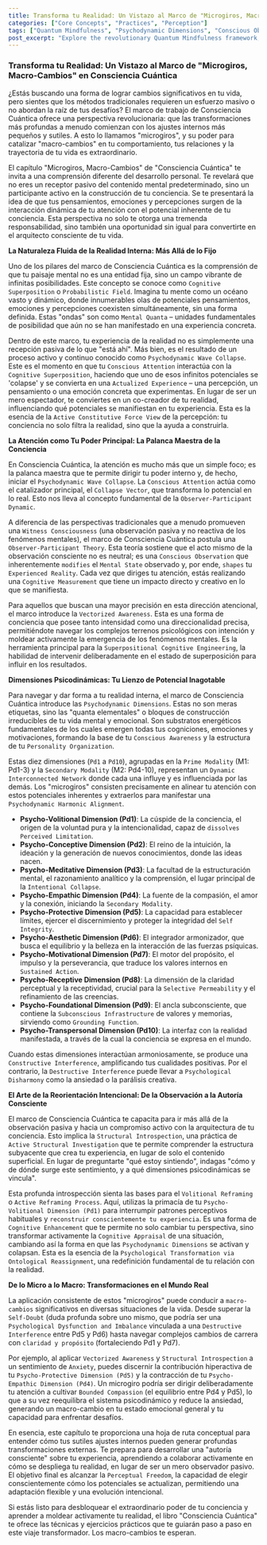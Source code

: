 ```yaml
---
title: Transforma tu Realidad: Un Vistazo al Marco de "Microgiros, Macro-Cambios" en Consciencia Cuántica
categories: ["Core Concepts", "Practices", "Perception"]
tags: ["Quantum Mindfulness", "Psychodynamic Dimensions", "Conscious Observation", "Perceptual Freedom", "Cognitive Superposition", "Self-Transformation", "Microgiros Macro-Cambios"]
post_excerpt: "Explore the revolutionary Quantum Mindfulness framework, where profound life transformations ('macro-changes') begin with subtle internal adjustments ('micro-spins'). This post delves into how conscious attention and understanding of psychodynamic dimensions empower you to actively architect your reality, moving beyond passive observation to intentional self-authorship."
---
```


### Transforma tu Realidad: Un Vistazo al Marco de "Microgiros, Macro-Cambios" en Consciencia Cuántica

¿Estás buscando una forma de lograr cambios significativos en tu vida, pero sientes que los métodos tradicionales requieren un esfuerzo masivo o no abordan la raíz de tus desafíos? El marco de trabajo de Consciencia Cuántica ofrece una perspectiva revolucionaria: que las transformaciones más profundas a menudo comienzan con los ajustes internos más pequeños y sutiles. A esto lo llamamos "microgiros", y su poder para catalizar "macro-cambios" en tu comportamiento, tus relaciones y la trayectoria de tu vida es extraordinario.

El capítulo "Microgiros, Macro-Cambios" de "Consciencia Cuántica" te invita a una comprensión diferente del desarrollo personal. Te revelará que no eres un receptor pasivo del contenido mental predeterminado, sino un participante activo en la construcción de tu conciencia. Se te presentará la idea de que tus pensamientos, emociones y percepciones surgen de la interacción dinámica de tu atención con el potencial inherente de tu conciencia. Esta perspectiva no solo te otorga una tremenda responsabilidad, sino también una oportunidad sin igual para convertirte en el arquitecto consciente de tu vida.

**La Naturaleza Fluida de la Realidad Interna: Más Allá de lo Fijo**

Uno de los pilares del marco de Consciencia Cuántica es la comprensión de que tu paisaje mental no es una entidad fija, sino un campo vibrante de infinitas posibilidades. Este concepto se conoce como `Cognitive Superposition` o `Probabilistic Field`. Imagina tu mente como un océano vasto y dinámico, donde innumerables olas de potenciales pensamientos, emociones y percepciones coexisten simultáneamente, sin una forma definida. Estas "ondas" son como `Mental Quanta` – unidades fundamentales de posibilidad que aún no se han manifestado en una experiencia concreta.

Dentro de este marco, tu experiencia de la realidad no es simplemente una recepción pasiva de lo que "está ahí". Más bien, es el resultado de un proceso activo y continuo conocido como `Psychodynamic Wave Collapse`. Este es el momento en que tu `Conscious Attention` interactúa con la `Cognitive Superposition`, haciendo que uno de esos infinitos potenciales se 'colapse' y se convierta en una `Actualized Experience` – una percepción, un pensamiento o una emoción concreta que experimentas. En lugar de ser un mero espectador, te conviertes en un co-creador de tu realidad, influenciando qué potenciales se manifiestan en tu experiencia. Esta es la esencia de la `Active Constitutive Force View` de la percepción: tu conciencia no solo filtra la realidad, sino que la ayuda a construirla.

**La Atención como Tu Poder Principal: La Palanca Maestra de la Conciencia**

En Consciencia Cuántica, la atención es mucho más que un simple foco; es la palanca maestra que te permite dirigir tu poder interno y, de hecho, iniciar el `Psychodynamic Wave Collapse`. La `Conscious Attention` actúa como el catalizador principal, el `Collapse Vector`, que transforma lo potencial en lo real. Esto nos lleva al concepto fundamental de la `Observer-Participant Dynamic`.

A diferencia de las perspectivas tradicionales que a menudo promueven una `Witness Consciousness` (una observación pasiva y no reactiva de los fenómenos mentales), el marco de Consciencia Cuántica postula una `Observer-Participant Theory`. Esta teoría sostiene que el acto mismo de la observación consciente no es neutral; es una `Conscious Observation` que inherentemente `modifies` el `Mental State` observado y, por ende, `shapes` tu `Experienced Reality`. Cada vez que diriges tu atención, estás realizando una `Cognitive Measurement` que tiene un impacto directo y creativo en lo que se manifiesta.

Para aquellos que buscan una mayor precisión en esta dirección atencional, el marco introduce la `Vectorized Awareness`. Esta es una forma de conciencia que posee tanto intensidad como una direccionalidad precisa, permitiéndote navegar los complejos terrenos psicológicos con intención y moldear activamente la emergencia de los fenómenos mentales. Es la herramienta principal para la `Superpositional Cognitive Engineering`, la habilidad de intervenir deliberadamente en el estado de superposición para influir en los resultados.

**Dimensiones Psicodinámicas: Tu Lienzo de Potencial Inagotable**

Para navegar y dar forma a tu realidad interna, el marco de Consciencia Cuántica introduce las `Psychodynamic Dimensions`. Estas no son meras etiquetas, sino las "quanta elementales" o bloques de construcción irreducibles de tu vida mental y emocional. Son substratos energéticos fundamentales de los cuales emergen todas tus cogniciones, emociones y motivaciones, formando la base de tu `Conscious Awareness` y la estructura de tu `Personality Organization`.

Estas diez dimensiones (`Pd1` a `Pd10`), agrupadas en la `Prime Modality` (M1: Pd1-3) y la `Secondary Modality` (M2: Pd4-10), representan un `Dynamic Interconnected Network` donde cada una influye y es influenciada por las demás. Los "microgiros" consisten precisamente en alinear tu atención con estos potenciales inherentes y extraerlos para manifestar una `Psychodynamic Harmonic Alignment`.

*   **Psycho-Volitional Dimension (Pd1)**: La cúspide de la conciencia, el origen de la voluntad pura y la intencionalidad, capaz de `dissolves` `Perceived Limitation`.
*   **Psycho-Conceptive Dimension (Pd2)**: El reino de la intuición, la ideación y la generación de nuevos conocimientos, donde las ideas nacen.
*   **Psycho-Meditative Dimension (Pd3)**: La facultad de la estructuración mental, el razonamiento analítico y la comprensión, el lugar principal de la `Intentional Collapse`.
*   **Psycho-Empathic Dimension (Pd4)**: La fuente de la compasión, el amor y la conexión, iniciando la `Secondary Modality`.
*   **Psycho-Protective Dimension (Pd5)**: La capacidad para establecer límites, ejercer el discernimiento y proteger la integridad del `Self Integrity`.
*   **Psycho-Aesthetic Dimension (Pd6)**: El integrador armonizador, que busca el equilibrio y la belleza en la interacción de las fuerzas psíquicas.
*   **Psycho-Motivational Dimension (Pd7)**: El motor del propósito, el impulso y la perseverancia, que traduce los valores internos en `Sustained Action`.
*   **Psycho-Receptive Dimension (Pd8)**: La dimensión de la claridad perceptual y la receptividad, crucial para la `Selective Permeability` y el refinamiento de las creencias.
*   **Psycho-Foundational Dimension (Pd9)**: El ancla subconsciente, que contiene la `Subconscious Infrastructure` de valores y memorias, sirviendo como `Grounding Function`.
*   **Psycho-Transpersonal Dimension (Pd10)**: La interfaz con la realidad manifestada, a través de la cual la conciencia se expresa en el mundo.

Cuando estas dimensiones interactúan armoniosamente, se produce una `Constructive Interference`, amplificando tus cualidades positivas. Por el contrario, la `Destructive Interference` puede llevar a `Psychological Disharmony` como la ansiedad o la parálisis creativa.

**El Arte de la Reorientación Intencional: De la Observación a la Autoría Consciente**

El marco de Consciencia Cuántica te capacita para ir más allá de la observación pasiva y hacia un compromiso activo con la arquitectura de tu conciencia. Esto implica la `Structural Introspection`, una práctica de `Active Structural Investigation` que te permite comprender la estructura subyacente que crea tu experiencia, en lugar de solo el contenido superficial. En lugar de preguntarte "qué estoy sintiendo", indagas "cómo y de dónde surge este sentimiento, y a qué dimensiones psicodinámicas se vincula".

Esta profunda introspección sienta las bases para el `Volitional Reframing` o `Active Reframing Process`. Aquí, utilizas la primacía de tu `Psycho-Volitional Dimension (Pd1)` para interrumpir patrones perceptivos habituales y `reconstruir conscientemente tu experiencia`. Es una forma de `Cognitive Enhancement` que te permite no solo cambiar tu perspectiva, sino transformar activamente la `Cognitive Appraisal` de una situación, cambiando así la forma en que las `Psychodynamic Dimensions` se activan y colapsan. Esta es la esencia de la `Psychological Transformation via Ontological Reassignment`, una redefinición fundamental de tu relación con la realidad.

**De lo Micro a lo Macro: Transformaciones en el Mundo Real**

La aplicación consistente de estos "microgiros" puede conducir a `macro-cambios` significativos en diversas situaciones de la vida. Desde superar la `Self-Doubt` (duda profunda sobre uno mismo, que podría ser una `Psychological Dysfunction and Imbalance` vinculada a una `Destructive Interference` entre Pd5 y Pd6) hasta navegar complejos cambios de carrera con `claridad y propósito` (fortaleciendo Pd1 y Pd7).

Por ejemplo, al aplicar `Vectorized Awareness` y `Structural Introspection` a un sentimiento de `Anxiety`, puedes discernir la contribución hiperactiva de tu `Psycho-Protective Dimension (Pd5)` y la contracción de tu `Psycho-Empathic Dimension (Pd4)`. Un microgiro podría ser dirigir deliberadamente tu atención a cultivar `Bounded Compassion` (el equilibrio entre Pd4 y Pd5), lo que a su vez reequilibra el sistema psicodinámico y reduce la ansiedad, generando un macro-cambio en tu estado emocional general y tu capacidad para enfrentar desafíos.

En esencia, este capítulo te proporciona una hoja de ruta conceptual para entender cómo tus sutiles ajustes internos pueden generar profundas transformaciones externas. Te prepara para desarrollar una "autoría consciente" sobre tu experiencia, aprendiendo a colaborar activamente en cómo se despliega tu realidad, en lugar de ser un mero observador pasivo. El objetivo final es alcanzar la `Perceptual Freedom`, la capacidad de elegir conscientemente cómo los potenciales se actualizan, permitiendo una adaptación flexible y una evolución intencional.

Si estás listo para desbloquear el extraordinario poder de tu conciencia y aprender a moldear activamente tu realidad, el libro "Consciencia Cuántica" te ofrece las técnicas y ejercicios prácticos que te guiarán paso a paso en este viaje transformador. Los macro-cambios te esperan.